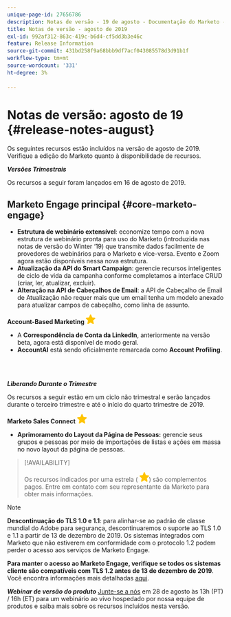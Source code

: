 ```yaml
---
unique-page-id: 27656786
description: Notas de versão - 19 de agosto - Documentação do Marketo - Documentação do produto
title: Notas de versão - agosto de 2019
exl-id: 992af312-863c-419c-b6d4-cf5dd3b3e46c
feature: Release Information
source-git-commit: 431bd258f9a68bbb9df7acf043085578d3d91b1f
workflow-type: tm+mt
source-wordcount: '331'
ht-degree: 3%

---
```


# Notas de versão: agosto de 19 {#release-notes-august}

Os seguintes recursos estão incluídos na versão de agosto de 2019. Verifique a edição do Marketo quanto à disponibilidade de recursos.

**_Versões Trimestrais_**

Os recursos a seguir foram lançados em 16 de agosto de 2019.

## Marketo Engage principal {#core-marketo-engage}

* **Estrutura de webinário extensível**: economize tempo com a nova estrutura de webinário pronta para uso do Marketo (introduzida nas notas de versão do Winter ‘19) que transmite dados facilmente de provedores de webinários para o Marketo e vice-versa. Evento e Zoom agora estão disponíveis nessa nova estrutura.
* **Atualização da API do Smart Campaign**: gerencie recursos inteligentes de ciclo de vida da campanha conforme completamos a interface CRUD (criar, ler, atualizar, excluir).
* **Alteração na API de Cabeçalhos de Email**: a API de Cabeçalho de Email de Atualização não requer mais que um email tenha um modelo anexado para atualizar campos de cabeçalho, como linha de assunto.

**Account-Based Marketing** ![(estrela)](assets/yellow-star.png)

* A **Correspondência de Conta da LinkedIn**, anteriormente na versão beta, agora está disponível de modo geral.
* **AccountAI** está sendo oficialmente remarcada como **Account Profiling**.

<br> 

**_Liberando Durante o Trimestre_**

Os recursos a seguir estão em um ciclo não trimestral e serão lançados durante o terceiro trimestre e até o início do quarto trimestre de 2019.

**Marketo Sales Connect** ![(star)](assets/yellow-star.png)

* **Aprimoramento do Layout da Página de Pessoas:** gerencie seus grupos e pessoas por meio de importações de listas e ações em massa no novo layout da página de pessoas.

>[!AVAILABILITY]
>
>Os recursos indicados por uma estrela ( ![(estrela)](assets/yellow-star.png)) são complementos pagos. Entre em contato com seu representante da Marketo para obter mais informações.

>[!NOTE]
>
>**Descontinuação do TLS 1.0 e 1.1**: para alinhar-se ao padrão de classe mundial do Adobe para segurança, descontinuaremos o suporte ao TLS 1.0 e 1.1 a partir de 13 de dezembro de 2019. Os sistemas integrados com Marketo que não estiverem em conformidade com o protocolo 1.2 podem perder o acesso aos serviços de Marketo Engage.
>
>**Para manter o acesso ao Marketo Engage, verifique se todos os sistemas cliente são compatíveis com TLS 1.2 antes de 13 de dezembro de 2019**. Você encontra informações mais detalhadas [aqui](https://nation.marketo.com/docs/DOC-7059-tls-10-11-deprecation-faq).

**_Webinar de versão do produto_** [Junte-se a nós](https://engage.marketo.com/August_19_Release_Webinar.html) em 28 de agosto às 13h (PT) / 16h (ET) para um webinário ao vivo hospedado por nossa equipe de produtos e saiba mais sobre os recursos incluídos nesta versão.
